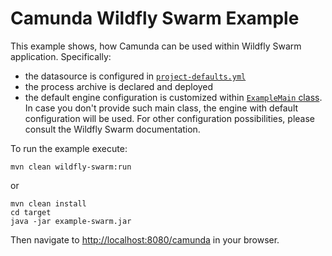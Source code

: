 # Camunda Wildfly Swarm Example

This example shows, how Camunda can be used within Wildfly Swarm application. Specifically:
* the datasource is configured in [`project-defaults.yml`](https://github.com/camunda/camunda-bpm-wildfly-swarm/blob/master/example/src/main/resources/project-defaults.yml)
* the process archive is declared and deployed
* the default engine configuration is customized within [`ExampleMain` class](https://github.com/camunda/camunda-bpm-wildfly-swarm/blob/master/example/src/main/java/org/wildfly/swarm/camunda/bpm/ExampleMain.java). 
In case you don't provide such main class, the engine with default configuration will be used. For other configuration possibilities, please consult the Wildfly Swarm documentation.

To run the example execute:

```
mvn clean wildfly-swarm:run
```

or

```text
mvn clean install
cd target
java -jar example-swarm.jar 
```    

Then navigate to [http://localhost:8080/camunda](http://localhost:8080/camunda) in your browser.